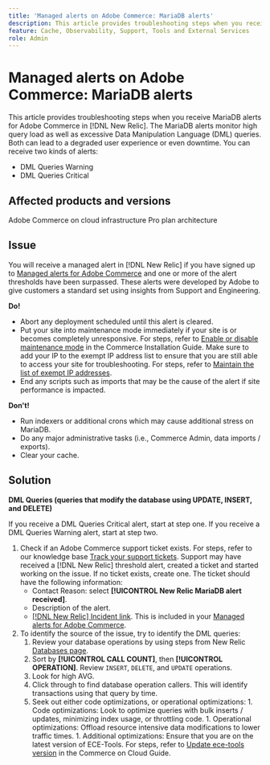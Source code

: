 ```yaml
---
title: 'Managed alerts on Adobe Commerce: MariaDB alerts'
description: This article provides troubleshooting steps when you receive MariaDB alerts for Adobe Commerce in [!DNL New Relic]. The MariaDB alerts monitor high query load as well as excessive Data Manipulation Language (DML) queries. Both can lead to a degraded user experience or even downtime. You can receive two kinds of alerts.
feature: Cache, Observability, Support, Tools and External Services
role: Admin
---
```


# Managed alerts on Adobe Commerce: MariaDB alerts

This article provides troubleshooting steps when you receive MariaDB alerts for Adobe Commerce in [!DNL New Relic]. The MariaDB alerts monitor high query load as well as excessive Data Manipulation Language (DML) queries. Both can lead to a degraded user experience or even downtime. You can receive two kinds of alerts:

* DML Queries Warning
* DML Queries Critical

## Affected products and versions

Adobe Commerce on cloud infrastructure Pro plan architecture

## Issue

You will receive a managed alert in [!DNL New Relic] if you have signed up to [Managed alerts for Adobe Commerce](managed-alerts-for-magento-commerce.md) and one or more of the alert thresholds have been surpassed. These alerts were developed by Adobe to give customers a standard set using insights from Support and Engineering.

 **Do!**

* Abort any deployment scheduled until this alert is cleared.
* Put your site into maintenance mode immediately if your site is or becomes completely unresponsive. For steps, refer to [Enable or disable maintenance mode](https://experienceleague.adobe.com/en/docs/commerce-operations/installation-guide/tutorials/maintenance-mode) in the Commerce Installation Guide. Make sure to add your IP to the exempt IP address list to ensure that you are still able to access your site for troubleshooting. For steps, refer to [Maintain the list of exempt IP addresses](https://experienceleague.adobe.com/en/docs/commerce-operations/installation-guide/tutorials/maintenance-mode#maintain-the-list-of-exempt-ip-addresses).
* End any scripts such as imports that may be the cause of the alert if site performance is impacted.

 **Don't!**

* Run indexers or additional crons which may cause additional stress on MariaDB.
* Do any major administrative tasks (i.e., Commerce Admin, data imports / exports).
* Clear your cache.

## Solution

**DML Queries (queries that modify the database using UPDATE, INSERT, and DELETE)**

If you receive a DML Queries Critical alert, start at step one. If you receive a DML Queries Warning alert, start at step two.

1. Check if an Adobe Commerce support ticket exists. For steps, refer to our knowledge base [Track your support tickets](https://experienceleague.adobe.com/en/docs/commerce-knowledge-base/kb/help-center-guide/magento-help-center-user-guide#track-support-case). Support may have received a [!DNL New Relic] threshold alert, created a ticket and started working on the issue. If no ticket exists, create one. The ticket should have the following information:
    * Contact Reason: select **[!UICONTROL New Relic MariaDB alert received]**.
    * Description of the alert.
    * [[!DNL New Relic] Incident link](https://docs.newrelic.com/docs/alerts-applied-intelligence/new-relic-alerts/alert-incidents/view-violation-event-details-incidents). This is included in your [Managed alerts for Adobe Commerce](managed-alerts-for-magento-commerce.md).
1. To identify the source of the issue, try to identify the DML queries:
    1. Review your database operations by using steps from New Relic [Databases page](https://docs.newrelic.com/docs/apm/apm-ui-pages/monitoring/databases-page-view-operations-throughput-response-time).
    1. Sort by **[!UICONTROL CALL COUNT]**, then **[!UICONTROL OPERATION]**. Review `INSERT`, `DELETE`, and `UPDATE` operations.
    1. Look for high AVG.
    1. Click through to find database operation callers. This will identify transactions using that query by time.
    1. Seek out either code optimizations, or operational optimizations:
              1. Code optimizations: Look to optimize queries with bulk inserts / updates, minimizing index usage, or throttling code.
              1. Operational optimizations: Offload resource intensive data modifications to lower traffic times.
              1. Additional optimizations: Ensure that you are on the latest version of ECE-Tools. For steps, refer to [Update ece-tools version](https://experienceleague.adobe.com/en/docs/commerce-on-cloud/user-guide/dev-tools/ece-tools/update-package) in the Commerce on Cloud Guide. 
